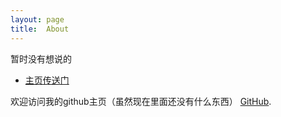 ```yaml
---
layout: page
title:  About
---
```


<p class="message">
  暂时没有想说的
</p>

* [主页传送门](https://hotpotandme.github.io/)

欢迎访问我的github主页（虽然现在里面还没有什么东西） [GitHub](https://github.com/HotPotAndMe).
